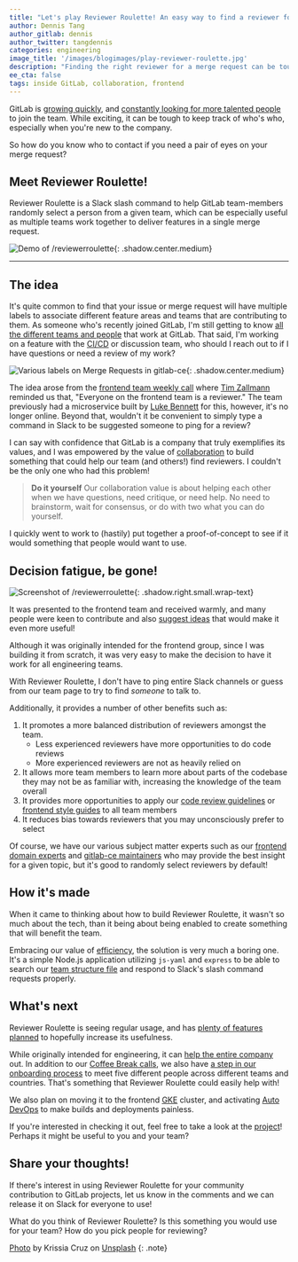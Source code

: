 ```yaml
---
title: "Let's play Reviewer Roulette! An easy way to find a reviewer for your merge request"
author: Dennis Tang
author_gitlab: dennis
author_twitter: tangdennis
categories: engineering
image_title: '/images/blogimages/play-reviewer-roulette.jpg'
description: "Finding the right reviewer for a merge request can be tough. Reviewer Roulette makes the decision easier – by making it random!"
ee_cta: false
tags: inside GitLab, collaboration, frontend
---
```


GitLab is [growing quickly], and [constantly looking for more talented people] to join the team. While exciting, it can be tough to keep track of who's who, especially when you're new to the company.

So how do you know who to contact if you need a pair of eyes on your merge request?

## Meet Reviewer Roulette!

Reviewer Roulette is a Slack slash command to help GitLab team-members randomly select a person from a given team, which can be especially useful as multiple teams work together to deliver features in a single merge request.

![Demo of /reviewerroulette](/images/blogimages/play-reviewer-roulette/demo.gif){: .shadow.center.medium}

---

## The idea

It's quite common to find that your issue or merge request will have multiple labels to associate different feature areas and teams that are contributing to them. As someone who's recently joined GitLab, I'm still getting to know [all the different teams and people] that work at GitLab. That said, I'm working on a feature with the [CI/CD](/topics/ci-cd/) or discussion team, who should I reach out to if I have questions or need a review of my work?

![Various labels on Merge Requests in gitlab-ce](/images/blogimages/play-reviewer-roulette/labels.png){: .shadow.center.medium}

The idea arose from the [frontend team weekly call] where [Tim Zallmann] reminded us that, "Everyone on the frontend team is a reviewer." The team previously had a microservice built by [Luke Bennett] for this, however, it's no longer online. Beyond that, wouldn't it be convenient to simply type a command in Slack to be suggested someone to ping for a review?

I can say with confidence that GitLab is a company that truly exemplifies its values, and I was empowered by the value of [collaboration] to build something that could help our team (and others!) find reviewers. I couldn't be the only one who had this problem!

> **Do it yourself** Our collaboration value is about helping each other when we have questions, need critique, or need help. No need to brainstorm, wait for consensus, or do with two what you can do yourself.

I quickly went to work to (hastily) put together a proof-of-concept to see if it would something that people would want to use.

## Decision fatigue, be gone!

![Screenshot of /reviewerroulette](/images/blogimages/play-reviewer-roulette/screenshot.png){: .shadow.right.small.wrap-text}

It was presented to the frontend team and received warmly, and many people were keen to contribute and also [suggest ideas] that would make it even more useful!

Although it was originally intended for the frontend group, since I was building it from scratch, it was very easy to make the decision to have it work for all engineering teams.

With Reviewer Roulette, I don't have to ping entire Slack channels or guess from our team page to try to find _someone_ to talk to.

Additionally, it provides a number of other benefits such as:

1.  It promotes a more balanced distribution of reviewers amongst the team.
    * Less experienced reviewers have more opportunities to do code reviews
    * More experienced reviewers are not as heavily relied on
1.  It allows more team members to learn more about parts of the codebase they may not be as familiar with, increasing the knowledge of the team overall
1.  It provides more opportunities to apply our [code review guidelines] or [frontend style guides] to all team members
1.  It reduces bias towards reviewers that you may unconsciously prefer to select

Of course, we have our various subject matter experts such as our [frontend domain experts] and [gitlab-ce maintainers] who may provide the best insight for a given topic, but it's good to randomly select reviewers by default!

## How it's made

When it came to thinking about how to build Reviewer Roulette, it wasn't so much about the tech, than it being about being enabled to create something that will benefit the team.

Embracing our value of [efficiency], the solution is very much a boring one. It's a simple Node.js application utilizing `js-yaml` and `express` to be able to search our [team structure file] and respond to Slack's slash command requests properly.

## What's next

Reviewer Roulette is seeing regular usage, and has [plenty of features planned] to hopefully increase its usefulness.

While originally intended for engineering, it can [help the entire company] out. In addition to our [Coffee Break calls], we also have [a step in our onboarding process] to meet five different people across different teams and countries. That's something that Reviewer Roulette could easily help with!

We also plan on moving it to the frontend [GKE] cluster, and activating [Auto DevOps] to make builds and deployments painless.

If you're interested in checking it out, feel free to take a look at the [project]! Perhaps it might be useful to you and your team?

## Share your thoughts!

If there's interest in using Reviewer Roulette for your community contribution to GitLab projects, let us know in the comments and we can release it on Slack for everyone to use!

What do you think of Reviewer Roulette? Is this something you would use for your team? How do you pick people for reviewing?

[Photo](https://unsplash.com/photos/w6OniVDCfn0?utm_source=unsplash&utm_medium=referral&utm_content=creditCopyText) by Krissia Cruz on [Unsplash](https://unsplash.com/search/photos/roulette?utm_source=unsplash&utm_medium=referral&utm_content=creditCopyText)
{: .note}

[growing quickly]: /company/okrs/#ceo-great-team-active-recruiting-for-all-vacancies-number-of-diverse-per-vacancy-real-time-dashboard
[constantly looking for more talented people]: /jobs/
[all the different teams and people]: /company/team/
[frontend domain experts]: /handbook/engineering/frontend/#frontend-domain-experts
[gitlab-ce maintainers]: /handbook/engineering/projects/#gitlab-ce
[frontend team weekly call]: /handbook/engineering/frontend/#frontend-group-calls
[Tim Zallmann]: /company/team/#tpmtim
[Luke Bennett]: /company/team/#__lukebennett
[suggest ideas]: https://gitlab.com/dennis/reviewer-roulette/issues/
[plenty of features planned]: https://gitlab.com/dennis/reviewer-roulette/issues/
[efficiency]: /handbook/values/#efficiency
[team structure file]: https://gitlab.com/gitlab-com/www-gitlab-com/blob/master/data/team.yml
[auto devops]: https://docs.gitlab.com/ee/topics/autodevops/
[coffee break calls]: /company/culture/all-remote/tips/#coffee-chats
[a step in our onboarding process]: https://gitlab.com/gitlab-com/people-group/employment-templates/-/blob/main/.gitlab/issue_templates/onboarding.md#day-4-morning-social
[help the entire company]: https://gitlab.com/dennis/reviewer-roulette/issues/12
[gke]: /partners/technology-partners/google-cloud-platform/
[project]: https://gitlab.com/dennis/reviewer-roulette/
[collaboration]: /handbook/values/#collaboration
[code review guidelines]: https://docs.gitlab.com/ee/development/code_review.html
[Frontend style guides]: https://docs.gitlab.com/ee/development/fe_guide/index.html#style-guides
